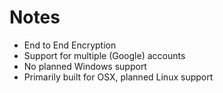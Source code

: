 # Notes
- End to End Encryption
- Support for multiple (Google) accounts
- No planned Windows support
- Primarily built for OSX, planned Linux support
